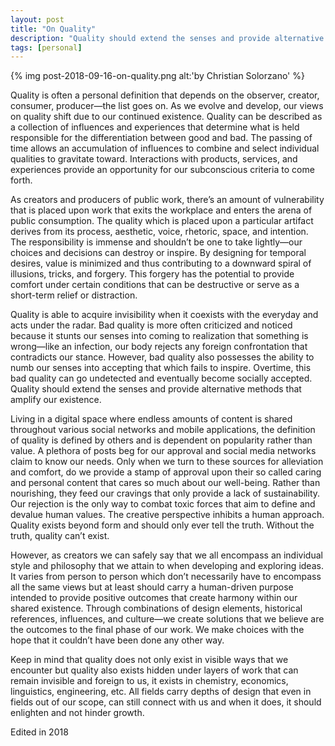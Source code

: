 ```yaml
---
layout: post
title: "On Quality"
description: "Quality should extend the senses and provide alternative methods that amplify our existence."
tags: [personal]
---
```


{% img post-2018-09-16-on-quality.png alt:'by Christian Solorzano' %}


Quality is often a personal definition that depends on the observer, creator, consumer, producer—the list goes on. As we evolve and develop, our views on quality shift due to our continued existence. Quality can be described as a collection of influences and experiences that determine what is held responsible for the differentiation between good and bad. The passing of time allows an accumulation of influences to combine and select individual qualities to gravitate toward. Interactions with products, services, and experiences provide an opportunity for our subconscious criteria to come forth.

As creators and producers of public work, there’s an amount of vulnerability that is placed upon work that exits the workplace and enters the arena of public consumption. The quality which is placed upon a particular artifact derives from its process, aesthetic, voice, rhetoric, space, and intention. The responsibility is immense and shouldn’t be one to take lightly—our choices and decisions can destroy or inspire. By designing for temporal desires, value is minimized and thus contributing to a downward spiral of illusions, tricks, and forgery. This forgery has the potential to provide comfort under certain conditions that can be destructive or serve as a short-term relief or distraction.

Quality is able to acquire invisibility when it coexists with the everyday and acts under the radar. Bad quality is more often criticized and noticed because it stunts our senses into coming to realization that something is wrong—like an infection, our body rejects any foreign confrontation that contradicts our stance. However, bad quality also possesses the ability to numb our senses into accepting that which fails to inspire. Overtime, this bad quality can go undetected and eventually become socially accepted. Quality should extend the senses and provide alternative methods that amplify our existence.

Living in a digital space where endless amounts of content is shared throughout various social networks and mobile applications, the definition of quality is defined by others and is dependent on popularity rather than value. A plethora of posts beg for our approval and social media networks claim to know our needs. Only when we turn to these sources for alleviation and comfort, do we provide a stamp of approval upon their so called caring and personal content that cares so much about our well-being. Rather than nourishing, they feed our cravings that only provide a lack of sustainability. Our rejection is the only way to combat toxic forces that aim to define and devalue human values. The creative perspective inhibits a human approach. Quality exists beyond form and should only ever tell the truth. Without the truth, quality can’t exist.

However, as creators we can safely say that we all encompass an individual style and philosophy that we attain to when developing and exploring ideas. It varies from person to person which don’t necessarily have to encompass all the same views but at least should carry a human-driven purpose intended to provide positive outcomes that create harmony within our shared existence. Through combinations of design elements, historical references, influences, and culture—we create solutions that we believe are the outcomes to the final phase of our work. We make choices with the hope that it couldn’t have been done any other way.

Keep in mind that quality does not only exist in visible ways that we encounter but quality also exists hidden under layers of work that can remain invisible and foreign to us, it exists in chemistry, economics, linguistics, engineering, etc. All fields carry depths of design that even in fields out of our scope, can still connect with us and when it does, it should enlighten and not hinder growth.


Edited in 2018


